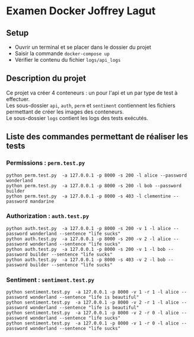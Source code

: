 # Examen Docker Joffrey Lagut

## Setup

- Ouvrir un terminal et se placer dans le dossier du projet
- Saisir la commande `docker-compose up`
- Vérifier le contenu du fichier `logs/api_logs`

## Description du projet

Ce projet va créer 4 conteneurs : un pour l'api et un par type de test à effectuer.  
Les sous-dossier `api`, `auth`, `perm` et `sentiment` contiennent les fichiers permettant de créer les images des conteneurs.  
Le sous-dossier `logs` contient les logs des tests exécutés.

## Liste des commandes permettant de réaliser les tests

### Permissions : `perm.test.py`

```shell
python perm.test.py  -a 127.0.0.1 -p 8000 -s 200 -l alice --password wonderland
python perm.test.py  -a 127.0.0.1 -p 8000 -s 200 -l bob --password builder
python perm.test.py  -a 127.0.0.1 -p 8000 -s 403 -l clementine --password mandarine
```

### Authorization : `auth.test.py`

```shell
python auth.test.py  -a 127.0.0.1 -p 8000 -s 200 -v 1 -l alice --password wonderland --sentence "life sucks"
python auth.test.py  -a 127.0.0.1 -p 8000 -s 200 -v 2 -l alice --password wonderland --sentence "life sucks"
python auth.test.py  -a 127.0.0.1 -p 8000 -s 200 -v 1 -l bob --password builder --sentence "life sucks"
python auth.test.py  -a 127.0.0.1 -p 8000 -s 403 -v 2 -l bob --password builder --sentence "life sucks"
```

### Sentiment : `sentiment.test.py`

```sheel
python sentiment.test.py  -a 127.0.0.1 -p 8000 -v 1 -r 1 -l alice --password wonderland --sentence "life is beautiful"
python sentiment.test.py  -a 127.0.0.1 -p 8000 -v 2 -r 1 -l alice --password wonderland --sentence "life is beautiful"
python sentiment.test.py  -a 127.0.0.1 -p 8000 -v 2 -r 0 -l alice --password wonderland --sentence "life sucks"
python sentiment.test.py  -a 127.0.0.1 -p 8000 -v 1 -r 0 -l alice --password wonderland --sentence "life sucks"
```
